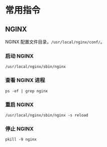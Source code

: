 # 常用指令

## NGINX

NGINX 配置文件目录，`/usr/local/nginx/conf/`。

### 启动 NGINX

```shell
/usr/local/nginx/sbin/nginx
```

### 查看 NGINX 进程

```shell
ps -ef | grep nginx
```

### 重启 NGINX

```shell
/usr/local/nginx/sbin/nginx -s reload
```

### 停止 NGINX

```shell
pkill -9 nginx
```
